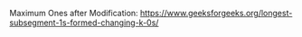 Maximum Ones after Modification: https://www.geeksforgeeks.org/longest-subsegment-1s-formed-changing-k-0s/
